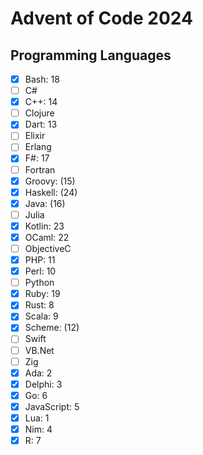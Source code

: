 # Advent of Code 2024

## Programming Languages
- [x] Bash: 18
- [ ] C#
- [x] C++: 14
- [ ] Clojure
- [x] Dart: 13
- [ ] Elixir
- [ ] Erlang
- [x] F#: 17
- [ ] Fortran
- [x] Groovy: (15)
- [x] Haskell: (24)
- [x] Java: (16)
- [ ] Julia
- [x] Kotlin: 23
- [x] OCaml: 22
- [ ] ObjectiveC
- [x] PHP: 11
- [x] Perl: 10
- [ ] Python
- [x] Ruby: 19
- [x] Rust: 8
- [x] Scala: 9
- [x] Scheme: (12)
- [ ] Swift
- [ ] VB.Net
- [ ] Zig
- [x] Ada: 2
- [x] Delphi: 3
- [x] Go: 6
- [x] JavaScript: 5
- [x] Lua: 1
- [x] Nim: 4
- [x] R: 7

